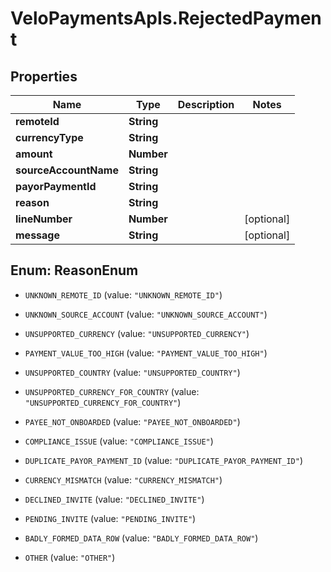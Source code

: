 # VeloPaymentsApIs.RejectedPayment

## Properties

Name | Type | Description | Notes
------------ | ------------- | ------------- | -------------
**remoteId** | **String** |  | 
**currencyType** | **String** |  | 
**amount** | **Number** |  | 
**sourceAccountName** | **String** |  | 
**payorPaymentId** | **String** |  | 
**reason** | **String** |  | 
**lineNumber** | **Number** |  | [optional] 
**message** | **String** |  | [optional] 



## Enum: ReasonEnum


* `UNKNOWN_REMOTE_ID` (value: `"UNKNOWN_REMOTE_ID"`)

* `UNKNOWN_SOURCE_ACCOUNT` (value: `"UNKNOWN_SOURCE_ACCOUNT"`)

* `UNSUPPORTED_CURRENCY` (value: `"UNSUPPORTED_CURRENCY"`)

* `PAYMENT_VALUE_TOO_HIGH` (value: `"PAYMENT_VALUE_TOO_HIGH"`)

* `UNSUPPORTED_COUNTRY` (value: `"UNSUPPORTED_COUNTRY"`)

* `UNSUPPORTED_CURRENCY_FOR_COUNTRY` (value: `"UNSUPPORTED_CURRENCY_FOR_COUNTRY"`)

* `PAYEE_NOT_ONBOARDED` (value: `"PAYEE_NOT_ONBOARDED"`)

* `COMPLIANCE_ISSUE` (value: `"COMPLIANCE_ISSUE"`)

* `DUPLICATE_PAYOR_PAYMENT_ID` (value: `"DUPLICATE_PAYOR_PAYMENT_ID"`)

* `CURRENCY_MISMATCH` (value: `"CURRENCY_MISMATCH"`)

* `DECLINED_INVITE` (value: `"DECLINED_INVITE"`)

* `PENDING_INVITE` (value: `"PENDING_INVITE"`)

* `BADLY_FORMED_DATA_ROW` (value: `"BADLY_FORMED_DATA_ROW"`)

* `OTHER` (value: `"OTHER"`)




